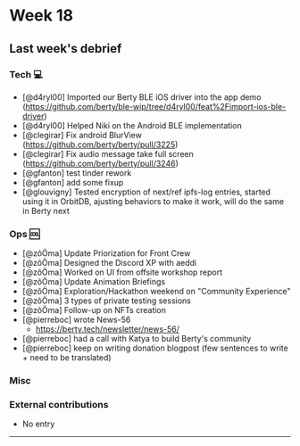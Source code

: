 # Week 18

## Last week's debrief

### Tech :computer:

* [@d4ryl00] Imported our Berty BLE iOS driver into the app demo (https://github.com/berty/ble-wip/tree/d4ryl00/feat%2Fimport-ios-ble-driver)
* [@d4ryl00] Helped Niki on the Android BLE implementation
* [@clegirar] Fix android BlurView (https://github.com/berty/berty/pull/3225)
* [@clegirar] Fix audio message take full screen (https://github.com/berty/berty/pull/3246)
* [@gfanton] test tinder rework
* [@gfanton] add some fixup
* [@glouvigny] Tested encryption of next/ref ipfs-log entries, started using it in OrbitDB, ajusting behaviors to make it work, will do the same in Berty next

### Ops :cool:
* [@zôÖma] Update Priorization for Front Crew
* [@zôÖma] Designed the Discord XP with aeddi
* [@zôÖma] Worked on UI from offsite workshop report
* [@zôÖma] Update Animation Briefings 
* [@zôÖma] Exploration/Hackathon weekend on "Community Experience" 
* [@zôÖma] 3 types of private testing sessions
* [@zôÖma] Follow-up on NFTs creation
* [@pierreboc] wrote News-56
    * https://berty.tech/newsletter/news-56/
* [@pierreboc] had a call with Katya to build Berty's community
* [@pierreboc] keep on writing donation blogpost (few sentences to write + need to be translated)


### Misc


### External contributions

* No entry

---
